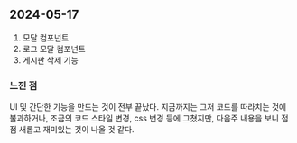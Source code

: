 ## 2024-05-17
1. 모달 컴포넌트
2. 로그 모달 컴포넌트
3. 게시판 삭제 기능

### 느낀 점
UI 및 간단한 기능을 만드는 것이 전부 끝났다. 지금까지는 그저 코드를 따라치는 것에 불과하거나, 조금의 코드 스타일 변경, css 변경 등에 그쳤지만, 다음주 내용을 보니 점점 새롭고 재미있는 것이 나올 것 같다.  